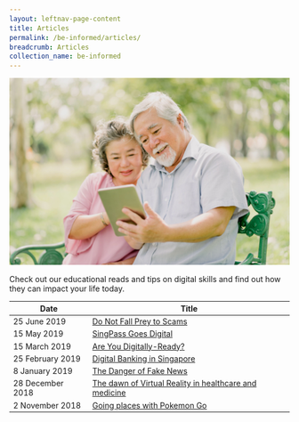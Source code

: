 ```yaml
---
layout: leftnav-page-content
title: Articles
permalink: /be-informed/articles/
breadcrumb: Articles
collection_name: be-informed
---
```

![picture](/images/be-informed/be-informed-2.jpg)

Check out our educational reads and tips on digital skills and find out how they can impact your life today.

| Date | Title |
|--|--|
| 25 June 2019 | [Do Not Fall Prey to Scams](/do-not-fall-prey-to-scams/) |
| 15 May 2019 | [SingPass Goes Digital](/singpass-goes-digital/) |
| 15 March 2019 | [Are You Digitally-Ready?](/are-you-digitally-ready/) |
| 25 February 2019 | [Digital Banking in Singapore](/digital-banking-in-singapore/) |
| 8 January 2019 | [The Danger of Fake News](/the-danger-of-fake-news/) |
| 28 December 2018 | [The dawn of Virtual Reality in healthcare and medicine](/the-dawn-of-virtual-reality-in-healthcare-and-medicine/) |
| 2 November 2018 | [Going places with Pokemon Go](/going-places-with-pokemon-go/) |
